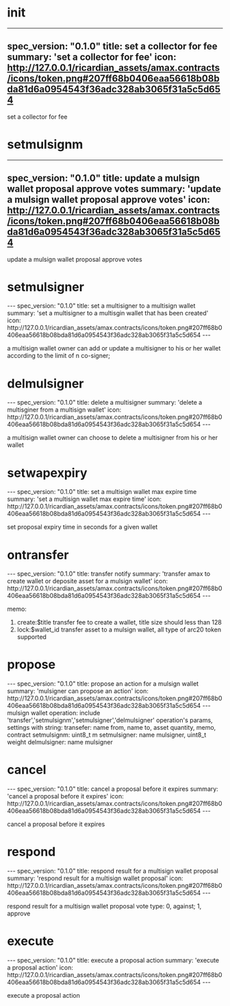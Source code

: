 <h1 class="contract">init</h1>

---
spec_version: "0.1.0"
title: set a collector for fee
summary: 'set a collector for fee'
icon: http://127.0.0.1/ricardian_assets/amax.contracts/icons/token.png#207ff68b0406eaa56618b08bda81d6a0954543f36adc328ab3065f31a5c5d654
---
set a collector for fee



<h1 class="contract">setmulsignm</h1>

---
spec_version: "0.1.0"
title: update a mulsign wallet proposal approve votes
summary: 'update a mulsign wallet proposal approve votes'
icon: http://127.0.0.1/ricardian_assets/amax.contracts/icons/token.png#207ff68b0406eaa56618b08bda81d6a0954543f36adc328ab3065f31a5c5d654
---

update a mulsign wallet proposal approve votes


<h1 class="contract">setmulsigner</h1>
---
spec_version: "0.1.0"
title: set a multisigner to a multisign wallet
summary: 'set a multisigner to a multisgin wallet that has been created'
icon: http://127.0.0.1/ricardian_assets/amax.contracts/icons/token.png#207ff68b0406eaa56618b08bda81d6a0954543f36adc328ab3065f31a5c5d654
---

a multisign wallet owner can add or update a multisigner to his or her wallet according to the limit of n co-signer;

<h1 class="contract">delmulsigner</h1>
---
spec_version: "0.1.0"
title: delete a multisigner
summary: 'delete a multisginer from a multisign wallet'
icon: http://127.0.0.1/ricardian_assets/amax.contracts/icons/token.png#207ff68b0406eaa56618b08bda81d6a0954543f36adc328ab3065f31a5c5d654
---

a multisign wallet owner can choose to delete a multisigner from his or her wallet


<h1 class="contract">setwapexpiry</h1>
---
spec_version: "0.1.0"
title: set a multisign wallet max expire time
summary: 'set a multisign wallet max expire time'
icon: http://127.0.0.1/ricardian_assets/amax.contracts/icons/token.png#207ff68b0406eaa56618b08bda81d6a0954543f36adc328ab3065f31a5c5d654
---

set proposal expiry time in seconds for a given wallet


<h1 class="contract">ontransfer</h1>
---
spec_version: "0.1.0"
title: transfer notify 
summary: 'transfer amax to create wallet or deposite asset for a mulsign wallet'
icon: http://127.0.0.1/ricardian_assets/amax.contracts/icons/token.png#207ff68b0406eaa56618b08bda81d6a0954543f36adc328ab3065f31a5c5d654
---

memo: 
1) create:$title transfer fee to create a wallet, title size should less than 128
2) lock:$wallet_id  transfer asset to a mulsign wallet, all type of arc20 token supported


<h1 class="contract">propose</h1>
---
spec_version: "0.1.0"
title: propose an action for a mulsign wallet
summary: 'mulsigner can propose an action'
icon: http://127.0.0.1/ricardian_assets/amax.contracts/icons/token.png#207ff68b0406eaa56618b08bda81d6a0954543f36adc328ab3065f31a5c5d654
---
mulsign wallet operation: include 'transfer','setmulsignm','setmulsigner','delmulsigner'
operation's params, settings with string: 
    transefer: name from, name to, asset quantity, memo, contract
    setmulsignm: uint8_t m
    setmulsigner: name mulsigner, uint8_t weight
    delmulsigner: name mulsigner


<h1 class="contract">cancel</h1>
---
spec_version: "0.1.0"
title: cancel a proposal before it expires
summary: 'cancel a proposal before it expires'
icon: http://127.0.0.1/ricardian_assets/amax.contracts/icons/token.png#207ff68b0406eaa56618b08bda81d6a0954543f36adc328ab3065f31a5c5d654
---

cancel a proposal before it expires


<h1 class="contract">respond</h1>
---
spec_version: "0.1.0"
title: respond result for a multisign wallet proposal
summary: 'respond result for a multisign wallet proposal'
icon: http://127.0.0.1/ricardian_assets/amax.contracts/icons/token.png#207ff68b0406eaa56618b08bda81d6a0954543f36adc328ab3065f31a5c5d654
---

respond result for a multisign wallet proposal
vote type: 0, against; 1, approve



<h1 class="contract">execute</h1>
---
spec_version: "0.1.0"
title: execute a proposal action
summary: 'execute a proposal action'
icon: http://127.0.0.1/ricardian_assets/amax.contracts/icons/token.png#207ff68b0406eaa56618b08bda81d6a0954543f36adc328ab3065f31a5c5d654
---

execute a proposal action
